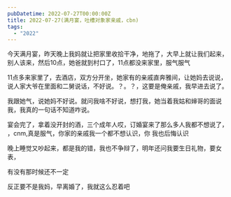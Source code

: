 ```yaml
---
pubDatetime: 2022-07-27T00:00:00Z
title: 2022-07-27(满月宴，吐槽对象家亲戚，cbn)
tags:
  - "2022"
---
```


今天满月宴，昨天晚上我妈就让把家里收拾干净，地拖了，大早上就让我们起来，别人该来，然后10点，她爸就到村口了，11点都没来家里，服气服气

11点多来家里了，去酒店，双方分开坐，她家有的亲戚直奔雅间，让她妈去说说，说人家大爷在里面和二舅说话，不好说。？。？，这要是俺亲戚，我早进去说了。

我跟她气，说她妈不好说。就问我啥不好说，想打我，她当着我姑和婶哥的面说我，我真的一句话不知道咋说。

宴会完了，拿着没开封的酒，三个成年人哎，订婚宴来了那么多人我都不想说了， ，cnm,真是服气，你家的亲戚我一个都不想认识，你 我也后悔认识

晚上睡觉又吵起来，都是我的错，我也不争辩了，明年还问我要生日礼物，要女表，

有没有那时候还不一定

反正要不是我妈，早离婚了，我就这么忍着吧
